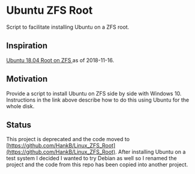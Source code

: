 # Ubuntu ZFS Root

Script to facilitate installing Ubuntu on a ZFS root.

## Inspiration

[Ubuntu 18.04 Root on ZFS
](https://github.com/zfsonlinux/zfs/wiki/Ubuntu-18.04-Root-on-ZFS) as of 2018-11-16.

## Motivation

Provide a script to install Ubuntu on ZFS side by side with Windows 10. Instructions in the link above describe how to do this using Ubuntu for the whole disk.

## Status

This project is deprecated and the code moved to [https://github.com/HankB/Linux_ZFS_Root](https://github.com/HankB/Linux_ZFS_Root). After installing Ubuntu on a test system I decided I wanted to try Debian as well so I renamed the project
and the code from this repo has been copied into another project.

